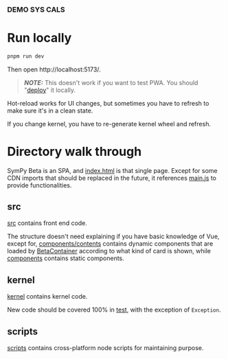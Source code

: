 ### DEMO SYS CALS

# Run locally

```sh
pnpm run dev
```

Then open http://localhost:5173/.

> **_NOTE:_** This doesn't work if you want to test PWA.
> You should "[deploy](deploy.md)" it locally.

Hot-reload works for UI changes,
but sometimes you have to refresh to make sure it's in a clean state.

If you change kernel, you have to re-generate kernel wheel and refresh.

# Directory walk through

SymPy Beta is an SPA, and [index.html](../index.html) is that single page.
Except for some CDN imports that should be replaced in the future, it references [main.js](../src/main.js) to provide functionalities.

## src

[src](../src) contains front end code.

The structure doesn't need explaining if you have basic knowledge of Vue,
except for, [components/contents](../src/components/contents) contains dynamic components that are loaded by [BetaContainer](../src/components/BetaContainer.vue) according to what kind of card is shown,
while [components](../src/components) contains static components.

## kernel

[kernel](../kernel) contains kernel code.

New code should be covered 100% in [test](../kernel/test), with the exception of `Exception`.

## scripts

[scripts](../scripts) contains cross-platform node scripts for maintaining purpose.
